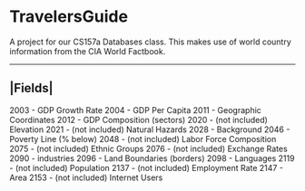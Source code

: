 # TravelersGuide
A project for our CS157a Databases class.
This makes use of world country information from the CIA World Factbook.

--------
|Fields|
--------
2003 - GDP Growth Rate
2004 - GDP Per Capita
2011 - Geographic Coordinates
2012 - GDP Composition (sectors)
2020 - (not included) Elevation
2021 - (not included) Natural Hazards
2028 - Background
2046 - Poverty Line (% below)
2048 - (not included) Labor Force Composition
2075 - (not included) Ethnic Groups
2076 - (not included) Exchange Rates
2090 - industries
2096 - Land Boundaries (borders)
2098 - Languages
2119 - (not included) Population
2137 - (not included) Employment Rate
2147 - Area
2153 - (not included) Internet Users
